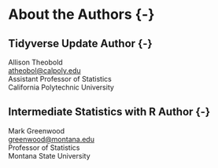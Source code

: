 # About the Authors {-}

## Tidyverse Update Author {-}

Allison Theobold <br>
atheobol@calpoly.edu <br>
Assistant Professor of Statistics <br>
California Polytechnic University 

## Intermediate Statistics with R Author {-}

Mark Greenwood <br>
greenwood@montana.edu <br>
Professor of Statistics <br>
Montana State University
